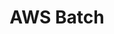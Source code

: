---
title: AWS Batch
weight: 1
variants: +flyte -serverless -byoc -selfmanaged
layout: py_example
example_file: /external/unionai-examples/v1/flyte-integrations/external-service-backen-plugins/aws_batch_plugin/aws_batch_plugin/batch.py
---